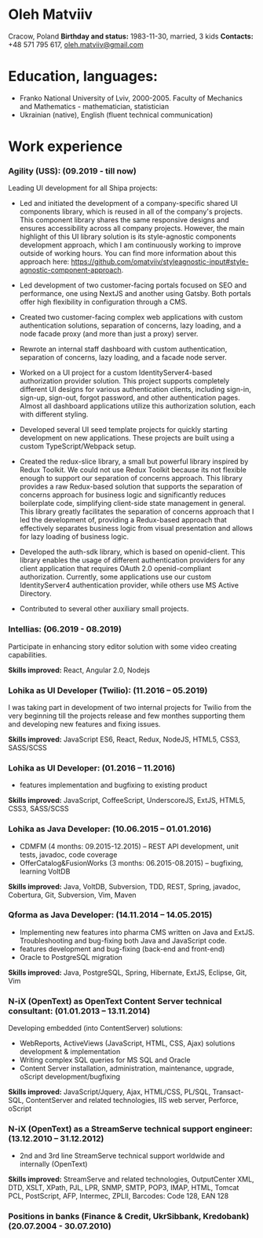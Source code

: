# Oleh Matviiv

Cracow, Poland
**Birthday and status:** 1983-11-30, married, 3 kids
**Contacts:** +48 571 795 617, oleh.matviiv@gmail.com

# Education, languages:
- Franko National University of Lviv, 2000-2005.
  Faculty of Mechanics and Mathematics - mathematician, statistician
- Ukrainian (native), English (fluent technical communication)

# Work experience
### Agility (USS): (09.2019 - till now)
Leading UI development for all Shipa projects:

- Led and initiated the development of a company-specific shared UI
components library, which is reused in all of the company's projects. This
component library shares the same responsive designs and ensures
accessibility across all company projects. However, the main highlight of
this UI library solution is its style-agnostic components development
approach, which I am continuously working to improve outside of working
hours. You can find more information about this approach here:
https://github.com/omatviiv/styleagnostic-input#style-agnostic-component-approach.

- Led development of two customer-facing portals focused on SEO and performance,
one using NextJS and another using Gatsby. Both portals offer high flexibility
in configuration through a CMS.

- Created two customer-facing complex web applications with custom
authentication solutions, separation of concerns, lazy loading, and
a node facade proxy (and more than just a proxy) server.

- Rewrote an internal staff dashboard with custom authentication,
separation of concerns, lazy loading, and a facade node server.

- Worked on a UI project for a custom IdentityServer4-based authorization
provider solution. This project supports completely different UI designs
for various authentication clients, including sign-in, sign-up, sign-out,
forgot password, and other authentication pages. Almost all dashboard
applications utilize this authorization solution, each with different styling.

- Developed several UI seed template projects for quickly starting
development on new applications. These projects are built using a custom
TypeScript/Webpack setup.

- Created the redux-slice library, a small but powerful library inspired by
Redux Toolkit. We could not use Redux Toolkit because its not flexible enough
to support our separation of concerns approach. This library provides a raw
Redux-based solution that supports the separation of concerns approach for
business logic and significantly reduces boilerplate code, simplifying
client-side state management in general. This library greatly facilitates
the separation of concerns approach that I led the development of,
providing a Redux-based approach that effectively separates business logic
from visual presentation and allows for lazy loading of business logic.

- Developed the auth-sdk library, which is based on openid-client. This
library enables the usage of different authentication providers for any
client application that requires OAuth 2.0 openid-compliant authorization.
Currently, some applications use our custom IdentityServer4 authentication
provider, while others use MS Active Directory.

- Contributed to several other auxiliary small projects.

### Intellias: (06.2019 - 08.2019)
Participate in enhancing story editor solution with some video creating
capabilities.

**Skills improved:** React, Angular 2.0, Nodejs

### Lohika as UI Developer (Twilio): (11.2016 – 05.2019)
I was taking part in development of two internal projects for Twilio
from the very beginning till the projects release and few monthes
supporting them and developing new features and fixing issues.

**Skills improved:** JavaScript ES6, React, Redux, NodeJS, HTML5, CSS3, SASS/SCSS

### Lohika as UI Developer: (01.2016 – 11.2016)
- features implementation and bugfixing to existing product

**Skills improved:** JavaScript, CoffeeScript, UnderscoreJS, ExtJS, HTML5, CSS3, SASS/SCSS

### Lohika as Java Developer: (10.06.2015 – 01.01.2016)
- CDMFM (4 months: 09.2015-12.2015) – REST API development, unit tests, javadoc, code coverage
- OfferCatalog&FusionWorks (3 months: 06.2015-08.2015) – bugfixing, learning VoltDB

**Skills improved:** Java, VoltDB, Subversion, TDD, REST, Spring, javadoc, Cobertura, Git, Subversion, Vim, Maven

### Qforma as Java Developer: (14.11.2014 – 14.05.2015)
- Implementing new features into pharma CMS written on Java and ExtJS.
  Troubleshooting and bug-fixing both Java and JavaScript code.
- features development and bug-fixing (back-end and front-end)
- Oracle to PostgreSQL migration

**Skills improved:** Java, PostgreSQL, Spring, Hibernate, ExtJS, Eclipse, Git, Vim

### N-iX (OpenText) as OpenText Content Server technical consultant: (01.01.2013 – 13.11.2014)
Developing embedded (into ContentServer) solutions:
- WebReports, ActiveViews (JavaScript, HTML, CSS, Ajax) solutions development & implementation
- Writing complex SQL queries for MS SQL and Oracle
- Content Server installation, administration, maintenance, upgrade, oScript development/bugfixing

**Skills improved:** JavaScript/Jquery, Ajax, HTML/CSS, PL/SQL, Transact-SQL,
ContentServer and related technologies, IIS web server, Perforce, oScript

### N-iX (OpenText) as a StreamServe technical support engineer: (13.12.2010 – 31.12.2012)
- 2nd and 3rd line StreamServe technical support worldwide and internally (OpenText)

**Skills improved:** StreamServe and related technologies, OutputCenter XML,
DTD, XSLT, XPath, PJL, LPR, SNMP, SMTP, POP3, IMAP, HTML, Tomcat PCL,
PostScript, AFP, Intermec, ZPLII, Barcodes: Code 128, EAN 128      

### Positions in banks (Finance & Credit, UkrSibbank, Kredobank) (20.07.2004 - 30.07.2010)
